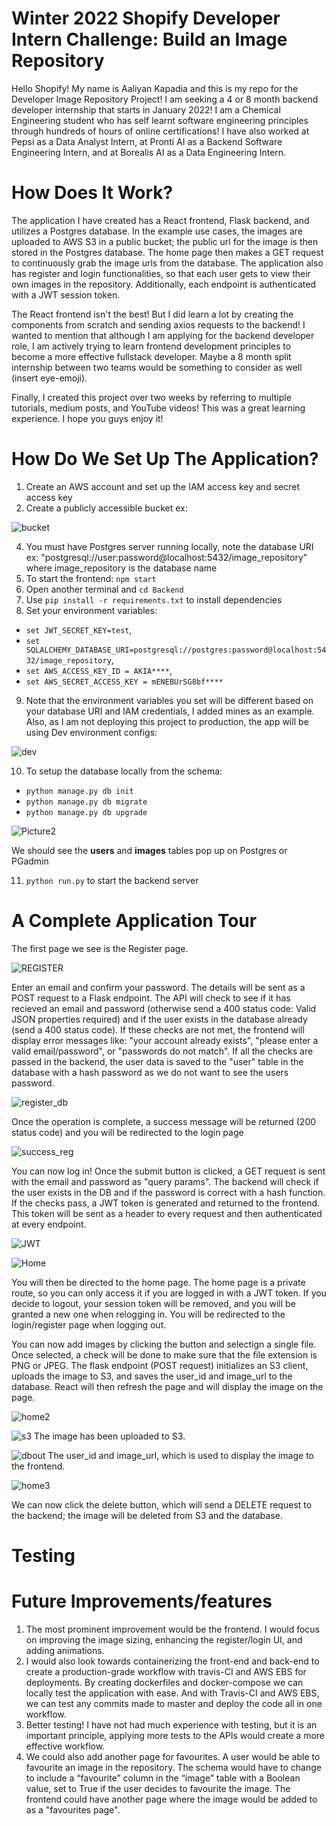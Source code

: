 # Winter 2022 Shopify Developer Intern Challenge: Build an Image Repository

Hello Shopify! My name is Aaliyan Kapadia and this is my repo for the Developer Image Repository Project! I am seeking a 4 or 8 month backend developer internship that starts in January 2022! I am a Chemical Engineering student who has self learnt software engineering principles through hundreds of hours of online certifications! I have also worked at Pepsi as a Data Analyst Intern, at Pronti AI as a Backend Software Engineering Intern, and at Borealis AI as a Data Engineering Intern.

# How Does It Work?
The application I have created has a React frontend, Flask backend, and utilizes a Postgres database. In the example use cases, the images are uploaded to AWS S3 in a public bucket; the public url for the image is then stored in the Postgres database. The home page then makes a GET request to continuously grab the image urls from the database. The application also has register and login functionalities, so that each user gets to view their own images in the repository. Additionally, each endpoint is authenticated with a JWT session token.

The React frontend isn't the best! But I did learn a lot by creating the components from scratch and sending axios requests to the backend! I wanted to mention that although I am applying for the backend developer role, I am actively trying to learn frontend development principles to become a more effective fullstack developer. Maybe a 8 month split internship between two teams would be something to consider as well (insert eye-emoji).

Finally, I created this project over two weeks by referring to multiple tutorials, medium posts, and YouTube videos! This was a great learning experience. I hope you guys enjoy it!

# How Do We Set Up The Application?
1. Create an AWS account and set up the IAM access key and secret access key
2. Create a publicly accessible bucket ex: 

![bucket](https://user-images.githubusercontent.com/48164949/117222841-6beb7180-adda-11eb-8231-ac7eefe9e012.png)

4. You must have Postgres server running locally, note the database URI ex: "postgresql://user:password@localhost:5432/image_repository" where image_repository is the database name
5. To start the frontend: `npm start`
6. Open another terminal and `cd Backend`
7. Use `pip install -r requirements.txt` to install dependencies
8. Set your environment variables: 
  - `set JWT_SECRET_KEY=test`, 
  - `set SQLALCHEMY_DATABASE_URI=postgresql://postgres:password@localhost:5432/image_repository`, 
  - `set AWS_ACCESS_KEY_ID = AKIA****`, 
  - `set AWS_SECRET_ACCESS_KEY = mENEBUrSG8bf****`
9. Note that the environment variables you set will be different based on your database URI and IAM credentials, I added mines as an example. Also, as I am not deploying this project to production, the app will be using Dev environment configs:

![dev](https://user-images.githubusercontent.com/48164949/117223042-d13f6280-adda-11eb-834e-ed8404c7eb54.png)

10. To setup the database locally from the schema:
  - `python manage.py db init`
  - `python manage.py db migrate`
  - `python manage.py db upgrade`

 ![Picture2](https://user-images.githubusercontent.com/48164949/117223226-38f5ad80-addb-11eb-9685-2b9a67cf6c74.png)
 
 We should see the **users** and **images** tables pop up on Postgres or PGadmin

11. `python run.py` to start the backend server

# A Complete Application Tour
The first page we see is the Register page. 

![REGISTER](https://user-images.githubusercontent.com/48164949/117223383-7fe3a300-addb-11eb-94bf-58415a34b3e5.png)

Enter an email and confirm your password. The details will be sent as a POST request to a Flask endpoint. The API will check to see if it has recieved an email and password (otherwise send a 400 status code: Valid JSON properties required) and if the user exists in the database already (send a 400 status code). If these checks are not met, the frontend will display error messages like: "your account already exists", "please enter a valid email/password", or "passwords do not match". If all the checks are passed in the backend, the user data is saved to the "user" table in the database with a hash password as we do not want to see the users password. 

![register_db](https://user-images.githubusercontent.com/48164949/117223427-a1448f00-addb-11eb-8658-a65c3f82854b.png)

Once the operation is complete, a success message will be returned (200 status code) and you will be redirected to the login page

![success_reg](https://user-images.githubusercontent.com/48164949/117223454-b4eff580-addb-11eb-924e-c8f81ff8b209.png)

You can now log in! Once the submit button is clicked, a GET request is sent with the email and password as "query params". The backend will check if the user exists in the DB and if the password is correct with a hash function. If the checks pass, a JWT token is generated and returned to the frontend. This token will be sent as a header to every request and then authenticated at every endpoint.

![JWT](https://user-images.githubusercontent.com/48164949/117223693-36478800-addc-11eb-954f-5a57dda4a320.png)

![Home](https://user-images.githubusercontent.com/48164949/117223780-6c850780-addc-11eb-944f-292b3c728009.png)

You will then be directed to the home page. The home page is a private route, so you can only access it if you are logged in with a JWT token. If you decide to logout, your session token will be removed, and you will be granted a new one when relogging in. You will be redirected to the login/register page when logging out.

You can now add images by clicking the button and selectign a single file. Once selected, a check will be done to make sure that the file extension is PNG or JPEG. The flask endpoint (POST request) initializes an S3 client, uploads the image to S3, and saves the user_id and image_url to the database. React will then refresh the page and will display the image on the page.

![home2](https://user-images.githubusercontent.com/48164949/117224051-0cdb2c00-addd-11eb-86e7-f4aebf073a6f.png)

![s3](https://user-images.githubusercontent.com/48164949/117224084-1bc1de80-addd-11eb-8a0a-68f9ccf96df0.png)
The image has been uploaded to S3.

![dbout](https://user-images.githubusercontent.com/48164949/117224105-29776400-addd-11eb-822c-280ca53af6c3.png)
The user_id and image_url, which is used to display the image to the frontend.

![home3](https://user-images.githubusercontent.com/48164949/117224207-53c92180-addd-11eb-9aa7-223c17d84eb9.png)

We can now click the delete button, which will send a DELETE request to the backend; the image will be deleted from S3 and the database.

# Testing

# Future Improvements/features
1. The most prominent improvement would be the frontend. I would focus on improving the image sizing, enhancing the register/login UI, and adding animations.
2. I would also look towards containerizing the front-end and back-end to create a production-grade workflow with travis-CI and AWS EBS for deployments. By creating dockerfiles and docker-compose we can locally test the application with ease. And with Travis-CI and AWS EBS, we can test any commits made to master and deploy the code all in one workflow.
3. Better testing! I have not had much experience with testing, but it is an important principle, applying more tests to the APIs would create a more effective workflow.
4. We could also add another page for favourites. A user would be able to favourite an image in the repository. The schema would have to change to include a “favourite” column in the “image” table with a Boolean value, set to True if the user decides to favourite the image. The frontend could have another page where the image would be added to as a "favourites page".
